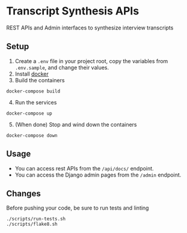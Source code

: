 # Transcript Synthesis APIs
REST APIs and Admin interfaces to synthesize interview transcripts

## Setup
1. Create a `.env` file in your project root, copy the variables from `.env.sample`, and change their values.
2. Install [docker](https://docs.docker.com/get-docker/)
3. Build the containers
```
docker-compose build
```
4. Run the services
```
docker-compose up
```
5. (When done) Stop and wind down the containers
```
docker-compose down
```

## Usage
* You can access rest APIs from the `/api/docs/` endpoint.
* You can access the Django admin pages from the `/admin` endpoint.

## Changes
Before pushing your code, be sure to run tests and linting
```
./scripts/run-tests.sh
./scripts/flake8.sh
```
